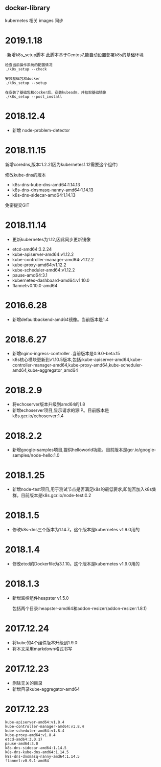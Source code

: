 ## docker-library

kubernetes 相关 images 同步

# 2019.1.18

-新增k8s_setup脚本
此脚本基于Centos7,能自动设置部署k8s的基础环境

	检查当前操作系统的配置情况
	./k8s_setup --check
	
	安装基础包和docker
	./k8s_setup --setup
	
	在安装了基础包和docker后，安装kubeadm，并拉取基础镜像
	./k8s_setup --post_install


# 2018.12.4
- 新增 node-problem-detector

# 2018.11.15

新增coredns,版本:1.2.2(因为kubernetes1.12需要这个组件)

修改kube-dns的版本

- k8s-dns-kube-dns-amd64:1.14.13
- k8s-dns-dnsmasq-nanny-amd64:1.14.13
- k8s-dns-sidecar-amd64:1.14.13

免密提交GIT

# 2018.11.14
* 更新kubernetes为1.12,因此同步更新镜像

- etcd-amd64:3.2.24
- kube-apiserver-amd64:v1.12.2
- kube-controller-manager-amd64:v1.12.2
- kube-proxy-amd64:v1.12.2
- kube-scheduler-amd64:v1.12.2
- pause-amd64:3.1
- kubernetes-dashboard-amd64:v1.10.0
- flannel:v0.10.0-amd64

# 2016.6.28
* 新增defaultbackend-amd64镜像。当前版本是1.4

# 2018.6.27
* 新增nginx-ingress-controller .当前版本是0.9.0-beta.15
* k8s核心模块更新到v1.10.5版本,包括:kube-apiserver-amd64,kube-controller-manager-amd64,kube-proxy-amd64,kube-scheduler-amd64,kube-aggregator_amd64

# 2018.2.9

* 将echoserver版本升级到amd64的1.8
* 新增echoserver项目,显示请求的源IP。目前版本是k8s.gcr.io/echoserver:1.4

# 2018.2.2

* 新增google-samples项目,提供helloworld功能。目前版本是gcr.io/google-samples/node-hello:1.0

# 2018.1.25

* 新增node-test项目,用于测试节点是否满足k8s的最低要求,即能否加入k8s集群。目前版本是k8s.gcr.io/node-test:0.2

# 2018.1.5

* 修改k8s-dns三个版本为1.14.7。这个版本是kubernetes v1.9.0用的

# 2018.1.4

* 修改etcd的Dockerfile为3.1.10。这个版本是kubernetes v1.9.0用的

# 2018.1.3

* 新增监控组件heapster v1.5.0
	
	包括两个目录:heapster-amd64和addon-resizer(addon-resizer:1.8.1)

# 2017.12.24
* 将kube的4个组件版本升级到1.9.0
* 将本文采用markdown格式书写
	
# 2017.12.23
* 删除无关的目录
* 新增目录kube-aggregator-amd64
	  
# 2017.12.23

	kube-apiserver-amd64:v1.8.4
	kube-controller-manager-amd64:v1.8.4
	kube-scheduler-amd64:v1.8.4
	kube-proxy-amd64:v1.8.4
	etcd-amd64:3.0.17
	pause-amd64:3.0
	k8s-dns-sidecar-amd64:1.14.5
	k8s-dns-kube-dns-amd64:1.14.5
	k8s-dns-dnsmasq-nanny-amd64:1.14.5
	flannel:v0.9.1-amd64
